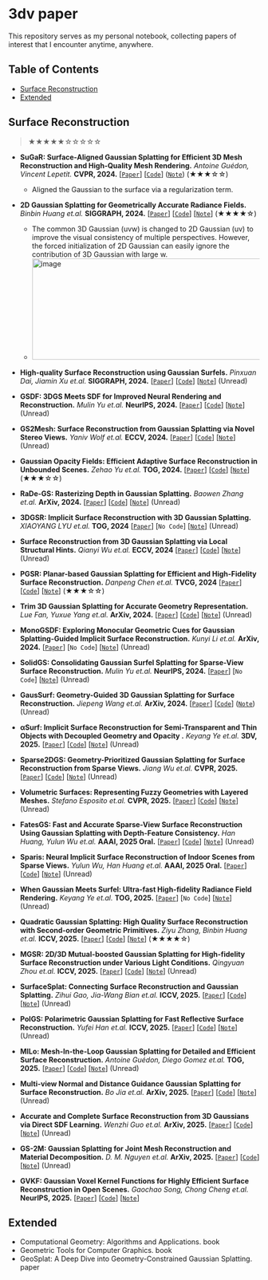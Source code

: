 # 3dv paper

This repository serves as my personal notebook, collecting papers of interest that I encounter anytime, anywhere.

## Table of Contents

- [Surface Reconstruction](#Surface-Reconstruction)
- [Extended](#Extended)


## Surface Reconstruction
>★★★★★☆☆☆☆☆

- __SuGaR: Surface-Aligned Gaussian Splatting for Efficient 3D Mesh Reconstruction and High-Quality Mesh Rendering.__ _Antoine Guédon, Vincent Lepetit._ __CVPR, 2024.__ [[`Paper`](https://arxiv.org/pdf/2311.12775)] [[`Code`](https://github.com/Anttwo/SuGaR)] ([`Note`]()) (★★★☆☆)
  - Aligned the Gaussian to the surface via a regularization term.
  
- __2D Gaussian Splatting for Geometrically Accurate Radiance Fields.__ _Binbin Huang et.al._  __SIGGRAPH, 2024.__ [[`Paper`](https://arxiv.org/pdf/2403.17888)] [[`Code`](https://github.com/hbb1/2d-gaussian-splatting)] [[`Note`]()] (★★★★☆)
  - The common 3D Gaussian (uvw) is changed to 2D Gaussian (uv) to improve the visual consistency of multiple perspectives. However, the forced initialization of 2D Gaussian can easily ignore the contribution of 3D Gaussian with large w.
  - <img width="875" height="203" alt="image" src="https://github.com/user-attachments/assets/2b68fd53-c930-4588-8ca0-0bc5768c80ef" />

- __High-quality Surface Reconstruction using Gaussian Surfels.__ _Pinxuan Dai, Jiamin Xu et.al._ __SIGGRAPH, 2024.__ [[`Paper`](https://arxiv.org/pdf/2404.17774)] [[`Code`](https://github.com/turandai/gaussian_surfels)] [[`Note`]()] (Unread)

- __GSDF: 3DGS Meets SDF for Improved Neural Rendering and Reconstruction.__ _Mulin Yu et.al._  __NeurIPS, 2024.__ [[`Paper`](https://arxiv.org/pdf/2403.16964)] [[`Code`](https://github.com/city-super/GSDF)] [[`Note`]()] (Unread)

- __GS2Mesh: Surface Reconstruction from Gaussian Splatting via Novel Stereo Views.__ _Yaniv Wolf et.al._ __ECCV, 2024.__ [[`Paper`](https://arxiv.org/pdf/2404.01810)] [[`Code`](https://github.com/yanivw12/gs2mesh/tree/main)] [[`Note`]()] (Unread)

- __Gaussian Opacity Fields: Efficient Adaptive Surface Reconstruction in Unbounded Scenes.__ _Zehao Yu et.al._ __TOG, 2024.__ [[`Paper`](https://arxiv.org/pdf/2404.10772)] [[`Code`](https://github.com/autonomousvision/gaussian-opacity-fields)] [[`Note`]()] (★★★☆☆)

- __RaDe-GS: Rasterizing Depth in Gaussian Splatting.__ _Baowen Zhang et.al._ __ArXiv, 2024.__ [[`Paper`](https://arxiv.org/pdf/2406.01467)] [[`Code`](https://github.com/HKUST-SAIL/RaDe-GS)] [[`Note`]()] (Unread)

- __3DGSR: Implicit Surface Reconstruction with 3D Gaussian Splatting.__ _XIAOYANG LYU et.al._ __TOG, 2024__ [[`Paper`](https://arxiv.org/pdf/2404.00409)] [`No Code`] [[`Note`]()] (Unread)

- __Surface Reconstruction from 3D Gaussian Splatting via Local Structural Hints.__ _Qianyi Wu et.al._ __ECCV, 2024__ [[`Paper`](https://wuqianyi.top/media/GSRec.pdf)] [[`Code`](https://github.com/QianyiWu/gsrec)] [[`Note`]()] (Unread)

- __PGSR: Planar-based Gaussian Splatting for Efficient and High-Fidelity Surface Reconstruction.__ _Danpeng Chen et.al._ __TVCG, 2024__ [[`Paper`](https://arxiv.org/pdf/2406.06521)] [[`Code`](https://github.com/zju3dv/PGSR)] [[`Note`]()] (★★★☆☆)

- __Trim 3D Gaussian Splatting for Accurate Geometry Representation.__ _Lue Fan, Yuxue Yang et.al._ __ArXiv, 2024.__ [[`Paper`](https://arxiv.org/pdf/2406.07499)] [[`Code`](https://github.com/YuxueYang1204/TrimGS)] [[`Note`]()] (Unread)

- __MonoGSDF: Exploring Monocular Geometric Cues for Gaussian Splatting-Guided Implicit Surface Reconstruction.__ _Kunyi Li et.al._ __ArXiv, 2024.__ [[`Paper`](https://arxiv.org/pdf/2411.16898)] [`No Code`] [[`Note`]()] (Unread)

- __SolidGS: Consolidating Gaussian Surfel Splatting for Sparse-View Surface Reconstruction.__ _Mulin Yu et.al._  __NeurIPS, 2024.__ [[`Paper`](https://arxiv.org/pdf/2412.15400)] [`No Code`] [[`Note`]()] (Unread)

- __GausSurf: Geometry-Guided 3D Gaussian Splatting for Surface Reconstruction.__ _Jiepeng Wang et.al._ __ArXiv, 2024.__ [[`Paper`](https://arxiv.org/pdf/2411.19454)] [[`Code`](https://github.com/jiepengwang/GausSurf)] ([`Note`]()) (Unread)

- __αSurf: Implicit Surface Reconstruction for Semi-Transparent and Thin Objects with Decoupled Geometry and Opacity .__ _Keyang Ye et.al._ __3DV, 2025.__ [[`Paper`](https://arxiv.org/pdf/2303.10083)] [[`Code`](https://github.com/ChikaYan/alphasurf)] [[`Note`]()] (Unread)

- __Sparse2DGS: Geometry-Prioritized Gaussian Splatting for Surface Reconstruction from Sparse Views.__ _Jiang Wu et.al._ __CVPR, 2025.__ [[`Paper`](https://arxiv.org/pdf/2504.20378)] [[`Code`](https://github.com/Wuuu3511/Sparse2DGS)] [[`Note`]()] (Unread)

- __Volumetric Surfaces: Representing Fuzzy Geometries with Layered Meshes.__ _Stefano Esposito et.al._ __CVPR, 2025.__ [[`Paper`](https://arxiv.org/pdf/2409.02482)] [[`Code`](https://github.com/autonomousvision/volsurfs/tree/main)] [[`Note`]()] (Unread)

- __FatesGS: Fast and Accurate Sparse-View Surface Reconstruction Using Gaussian Splatting with Depth-Feature Consistency.__ _Han Huang, Yulun Wu et.al._ __AAAI, 2025 Oral.__ [[`Paper`](https://arxiv.org/pdf/2501.04628)] [[`Code`](https://github.com/yulunwu0108/FatesGS)] [[`Note`]()] (Unread)

- __Sparis: Neural Implicit Surface Reconstruction of Indoor Scenes from Sparse Views.__ _Yulun Wu, Han Huang et.al._ __AAAI, 2025 Oral.__ [[`Paper`](https://arxiv.org/pdf/2501.01196)] [[`Code`](https://github.com/yulunwu0108/Sparis/tree/master)] [[`Note`]()] (Unread)

- __When Gaussian Meets Surfel: Ultra-fast High-fidelity Radiance Field Rendering.__ _Keyang Ye et.al._ __TOG, 2025.__ [[`Paper`](https://arxiv.org/pdf/2504.17545)] [`No Code`] [[`Note`]()] (Unread)

- __Quadratic Gaussian Splatting: High Quality Surface Reconstruction with Second-order Geometric Primitives.__ _Ziyu Zhang, Binbin Huang et.al._  __ICCV, 2025.__ [[`Paper`](https://arxiv.org/pdf/2411.16392)] [[`Code`](https://github.com/will-zzy/QGS)] [[`Note`]()] (★★★★☆)

- __MGSR: 2D/3D Mutual-boosted Gaussian Splatting for High-fidelity Surface Reconstruction under Various Light Conditions.__ _Qingyuan Zhou et.al._ __ICCV, 2025.__ [[`Paper`](https://arxiv.org/pdf/2503.05182)] [[`Code`](https://github.com/TsingyuanChou/MGSR)] [[`Note`]()] (Unread)

- __SurfaceSplat: Connecting Surface Reconstruction and Gaussian Splatting.__ _Zihui Gao, Jia-Wang Bian et.al._ __ICCV, 2025.__ [[`Paper`](https://arxiv.org/pdf/2507.15602)] [[`Code`](https://github.com/aim-uofa/SurfaceSplat)] [[`Note`]()] (Unread)

- __PolGS: Polarimetric Gaussian Splatting for Fast Reflective Surface Reconstruction.__ _Yufei Han et.al._ __ICCV, 2025.__ [[`Paper`](https://arxiv.org/pdf/2509.19726)] [[`Code`](https://github.com/PRIS-CV/PolGS)] [[`Note`]()] (Unread)

- __MILo: Mesh-In-the-Loop Gaussian Splatting for Detailed and Efficient Surface Reconstruction.__ _Antoine Guédon, Diego Gomez et.al._ __TOG, 2025.__ [[`Paper`](https://arxiv.org/pdf/2506.24096)] [[`Code`](https://github.com/Anttwo/MILo)] [[`Note`]()] (Unread)

- __Multi-view Normal and Distance Guidance Gaussian Splatting for Surface Reconstruction.__ _Bo Jia et.al._ __ArXiv, 2025.__ [[`Paper`](https://arxiv.org/pdf/2508.07701)] [[`Code`](https://github.com/Bistu3DV/MND-GS)] [[`Note`]()] (Unread)

- __Accurate and Complete Surface Reconstruction from 3D Gaussians via Direct SDF Learning.__ _Wenzhi Guo et.al._ __ArXiv, 2025.__ [[`Paper`](https://arxiv.org/pdf/2509.07493)] [[`Code`](https://github.com/DARYL-GWZ/DIGS)] [[`Note`]()] (Unread)

- __GS-2M: Gaussian Splatting for Joint Mesh Reconstruction and Material Decomposition.__ _D. M. Nguyen et.al._ __ArXiv, 2025.__ [[`Paper`](https://arxiv.org/pdf/2509.22276)] [[`Code`](https://github.com/ndming/GS-2M/tree/main)] [[`Note`]()] (Unread)


- __GVKF: Gaussian Voxel Kernel Functions for Highly Efficient Surface Reconstruction in Open Scenes.__ _Gaochao Song, Chong Cheng et.al._ __NeurIPS, 2025.__ [[`Paper`](https://arxiv.org/pdf/2411.01853)] [[`Code`](https://github.com/3DAgentWorld/GVKF/tree/main)] [[`Note`]()]


## Extended
  
- Computational Geometry: Algorithms and Applications. book 
- Geometric Tools for Computer Graphics. book
- GeoSplat: A Deep Dive into Geometry-Constrained Gaussian Splatting. paper

